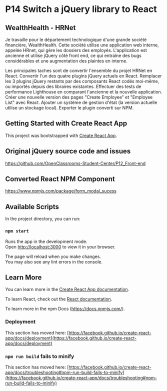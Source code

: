 # P14 Switch a jQuery library to React

## WealthHealth - HRNet

Je travaille pour le département technologique d'une grande société financière, WealthHealth. Cette société utilise une application web interne, appelée HRnet, qui gère les dossiers des employés. L'application est ancienne et utilise jQuery côté front end, ce qui entraîne des bugs considérables et une augmentation des plaintes en interne.

Les principales taches sont de convertir l'ensemble du projet HRNet en React. Convertir l'un des quatre plugins jQuery actuels en React. Remplacer les 3 plugins jQuery restants par des composants React codés moi-même, ou importés depuis des libraires existantes. Effectuer des tests de performance Lighthouse en comparant l'ancienne et la nouvelle application. Créer une nouvelle version des pages "Create Employee" et "Employee List" avec React. Ajouter un système de gestion d'état (la version actuelle utilise un stockage local). Exporter le plugin converti sur NPM.

## Getting Started with Create React App

This project was bootstrapped with [Create React App](https://github.com/facebook/create-react-app).

## Original jQuery source code and issues

https://github.com/OpenClassrooms-Student-Center/P12_Front-end

## Converted React NPM Component

https://www.npmjs.com/package/form_modal_sucess

## Available Scripts

In the project directory, you can run:

### `npm start`

Runs the app in the development mode.\
Open [http://localhost:3000](http://localhost:3000) to view it in your browser.

The page will reload when you make changes.\
You may also see any lint errors in the console.

## Learn More

You can learn more in the [Create React App documentation](https://facebook.github.io/create-react-app/docs/getting-started).

To learn React, check out the [React documentation](https://reactjs.org/).

To learn more in the npm Docs (https://docs.npmjs.com/).

### Deployment

This section has moved here: [https://facebook.github.io/create-react-app/docs/deployment](https://facebook.github.io/create-react-app/docs/deployment)

### `npm run build` fails to minify

This section has moved here: [https://facebook.github.io/create-react-app/docs/troubleshooting#npm-run-build-fails-to-minify](https://facebook.github.io/create-react-app/docs/troubleshooting#npm-run-build-fails-to-minify)
